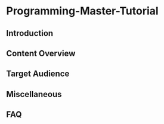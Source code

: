 # Programming-Master-Tutorial

## Introduction


## Content Overview


## Target Audience


## Miscellaneous 


## FAQ